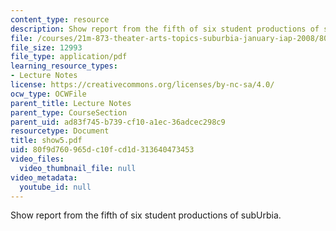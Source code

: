 ```yaml
---
content_type: resource
description: Show report from the fifth of six student productions of subUrbia.
file: /courses/21m-873-theater-arts-topics-suburbia-january-iap-2008/80f9d760965dc10fcd1d313640473453_show5.pdf
file_size: 12993
file_type: application/pdf
learning_resource_types:
- Lecture Notes
license: https://creativecommons.org/licenses/by-nc-sa/4.0/
ocw_type: OCWFile
parent_title: Lecture Notes
parent_type: CourseSection
parent_uid: ad83f745-b739-cf10-a1ec-36adcec298c9
resourcetype: Document
title: show5.pdf
uid: 80f9d760-965d-c10f-cd1d-313640473453
video_files:
  video_thumbnail_file: null
video_metadata:
  youtube_id: null
---
```

Show report from the fifth of six student productions of subUrbia.